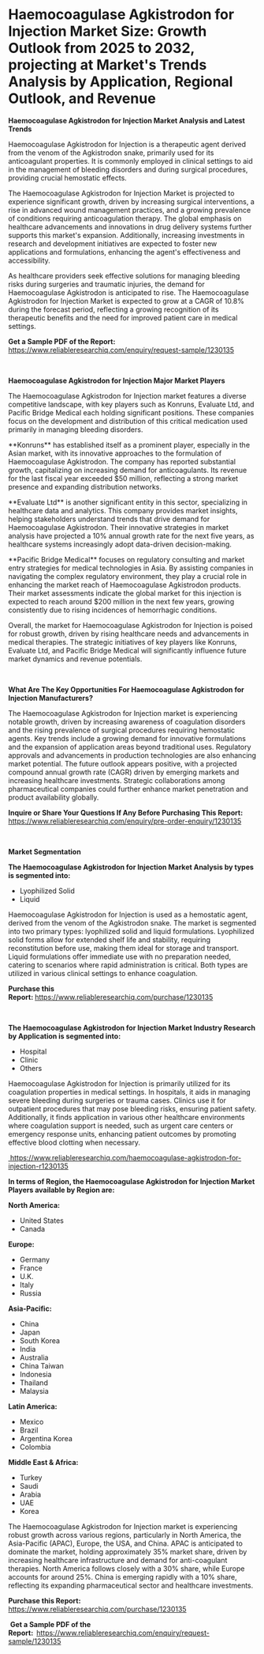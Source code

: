 <p><h1>Haemocoagulase Agkistrodon for Injection Market Size: Growth Outlook from 2025 to 2032, projecting at Market's Trends Analysis by Application, Regional Outlook, and Revenue</h1></p><p><strong>Haemocoagulase Agkistrodon for Injection Market Analysis and Latest Trends</strong></p>
<p><p>Haemocoagulase Agkistrodon for Injection is a therapeutic agent derived from the venom of the Agkistrodon snake, primarily used for its anticoagulant properties. It is commonly employed in clinical settings to aid in the management of bleeding disorders and during surgical procedures, providing crucial hemostatic effects.</p><p>The Haemocoagulase Agkistrodon for Injection Market is projected to experience significant growth, driven by increasing surgical interventions, a rise in advanced wound management practices, and a growing prevalence of conditions requiring anticoagulation therapy. The global emphasis on healthcare advancements and innovations in drug delivery systems further supports this market's expansion. Additionally, increasing investments in research and development initiatives are expected to foster new applications and formulations, enhancing the agent's effectiveness and accessibility.</p><p>As healthcare providers seek effective solutions for managing bleeding risks during surgeries and traumatic injuries, the demand for Haemocoagulase Agkistrodon is anticipated to rise. The Haemocoagulase Agkistrodon for Injection Market is expected to grow at a CAGR of 10.8% during the forecast period, reflecting a growing recognition of its therapeutic benefits and the need for improved patient care in medical settings.</p></p>
<p><strong>Get a Sample PDF of the Report:&nbsp;</strong> <a href="https://www.reliableresearchiq.com/enquiry/request-sample/1230135?utm_campaign=1119&utm_medium=2&utm_source=Github&utm_content=ia&utm_term=19042025&utm_id=haemocoagulase-agkistrodon-for-injection">https://www.reliableresearchiq.com/enquiry/request-sample/1230135</a></p>
<p>&nbsp;</p>
<p><strong>Haemocoagulase Agkistrodon for Injection Major Market Players</strong></p>
<p><p>The Haemocoagulase Agkistrodon for Injection market features a diverse competitive landscape, with key players such as Konruns, Evaluate Ltd, and Pacific Bridge Medical each holding significant positions. These companies focus on the development and distribution of this critical medication used primarily in managing bleeding disorders. </p><p>**Konruns** has established itself as a prominent player, especially in the Asian market, with its innovative approaches to the formulation of Haemocoagulase Agkistrodon. The company has reported substantial growth, capitalizing on increasing demand for anticoagulants. Its revenue for the last fiscal year exceeded $50 million, reflecting a strong market presence and expanding distribution networks.</p><p>**Evaluate Ltd** is another significant entity in this sector, specializing in healthcare data and analytics. This company provides market insights, helping stakeholders understand trends that drive demand for Haemocoagulase Agkistrodon. Their innovative strategies in market analysis have projected a 10% annual growth rate for the next five years, as healthcare systems increasingly adopt data-driven decision-making.</p><p>**Pacific Bridge Medical** focuses on regulatory consulting and market entry strategies for medical technologies in Asia. By assisting companies in navigating the complex regulatory environment, they play a crucial role in enhancing the market reach of Haemocoagulase Agkistrodon products. Their market assessments indicate the global market for this injection is expected to reach around $200 million in the next few years, growing consistently due to rising incidences of hemorrhagic conditions.</p><p>Overall, the market for Haemocoagulase Agkistrodon for Injection is poised for robust growth, driven by rising healthcare needs and advancements in medical therapies. The strategic initiatives of key players like Konruns, Evaluate Ltd, and Pacific Bridge Medical will significantly influence future market dynamics and revenue potentials.</p></p>
<p>&nbsp;</p>
<p><strong>What Are The Key Opportunities For Haemocoagulase Agkistrodon for Injection Manufacturers?</strong></p>
<p><p>The Haemocoagulase Agkistrodon for Injection market is experiencing notable growth, driven by increasing awareness of coagulation disorders and the rising prevalence of surgical procedures requiring hemostatic agents. Key trends include a growing demand for innovative formulations and the expansion of application areas beyond traditional uses. Regulatory approvals and advancements in production technologies are also enhancing market potential. The future outlook appears positive, with a projected compound annual growth rate (CAGR) driven by emerging markets and increasing healthcare investments. Strategic collaborations among pharmaceutical companies could further enhance market penetration and product availability globally.</p></p>
<p><strong>Inquire or Share Your Questions If Any Before Purchasing This Report:</strong> <a href="https://www.reliableresearchiq.com/enquiry/pre-order-enquiry/1230135?utm_campaign=1119&utm_medium=2&utm_source=Github&utm_content=ia&utm_term=19042025&utm_id=haemocoagulase-agkistrodon-for-injection">https://www.reliableresearchiq.com/enquiry/pre-order-enquiry/1230135</a></p>
<p>&nbsp;</p>
<p><strong>Market Segmentation</strong></p>
<p><strong>The Haemocoagulase Agkistrodon for Injection Market Analysis by types is segmented into:</strong></p>
<p><ul><li>Lyophilized Solid</li><li>Liquid</li></ul></p>
<p><p>Haemocoagulase Agkistrodon for Injection is used as a hemostatic agent, derived from the venom of the Agkistrodon snake. The market is segmented into two primary types: lyophilized solid and liquid formulations. Lyophilized solid forms allow for extended shelf life and stability, requiring reconstitution before use, making them ideal for storage and transport. Liquid formulations offer immediate use with no preparation needed, catering to scenarios where rapid administration is critical. Both types are utilized in various clinical settings to enhance coagulation.</p></p>
<p><strong>Purchase this Report:&nbsp;</strong><a href="https://www.reliableresearchiq.com/purchase/1230135?utm_campaign=1119&utm_medium=2&utm_source=Github&utm_content=ia&utm_term=19042025&utm_id=haemocoagulase-agkistrodon-for-injection">https://www.reliableresearchiq.com/purchase/1230135</a></p>
<p>&nbsp;</p>
<p><strong>The Haemocoagulase Agkistrodon for Injection Market Industry Research by Application is segmented into:</strong></p>
<p><ul><li>Hospital</li><li>Clinic</li><li>Others</li></ul></p>
<p><p>Haemocoagulase Agkistrodon for Injection is primarily utilized for its coagulation properties in medical settings. In hospitals, it aids in managing severe bleeding during surgeries or trauma cases. Clinics use it for outpatient procedures that may pose bleeding risks, ensuring patient safety. Additionally, it finds application in various other healthcare environments where coagulation support is needed, such as urgent care centers or emergency response units, enhancing patient outcomes by promoting effective blood clotting when necessary.</p></p>
<p><a href="https://www.reliableresearchiq.com/haemocoagulase-agkistrodon-for-injection-r1230135?utm_campaign=1119&utm_medium=2&utm_source=Github&utm_content=ia&utm_term=19042025&utm_id=haemocoagulase-agkistrodon-for-injection">&nbsp;https://www.reliableresearchiq.com/haemocoagulase-agkistrodon-for-injection-r1230135</a></p>
<p><strong>In terms of Region, the Haemocoagulase Agkistrodon for Injection Market Players available by Region are:</strong></p>
<p>
    <p> <strong> North America: </strong>
        <ul>
            <li>United States</li>
            <li>Canada</li>
        </ul>
        </p> 
    <p> <strong> Europe: </strong>
        <ul>
            <li>Germany</li>
            <li>France</li>
            <li>U.K.</li>
            <li>Italy</li>
            <li>Russia</li>
        </ul>
        </p> 
    <p> <strong> Asia-Pacific: </strong>
        <ul>
            <li>China</li>
            <li>Japan</li>
            <li>South Korea</li>
            <li>India</li>
            <li>Australia</li>
            <li>China Taiwan</li>
            <li>Indonesia</li>
            <li>Thailand</li>
            <li>Malaysia</li>
        </ul>
        </p> 
    <p> <strong> Latin America: </strong>
        <ul>
            <li>Mexico</li>
            <li>Brazil</li>
            <li>Argentina Korea</li>
            <li>Colombia</li>
        </ul>
        </p> 
    <p> <strong> Middle East & Africa: </strong>
        <ul>
            <li>Turkey</li>
            <li>Saudi</li>
            <li>Arabia</li>
            <li>UAE</li>
            <li>Korea</li>
        </ul>
    </p>
    </p>
<p><p>The Haemocoagulase Agkistrodon for Injection market is experiencing robust growth across various regions, particularly in North America, the Asia-Pacific (APAC), Europe, the USA, and China. APAC is anticipated to dominate the market, holding approximately 35% market share, driven by increasing healthcare infrastructure and demand for anti-coagulant therapies. North America follows closely with a 30% share, while Europe accounts for around 25%. China is emerging rapidly with a 10% share, reflecting its expanding pharmaceutical sector and healthcare investments.</p></p>
<p><strong>Purchase this Report: </strong><a href="https://www.reliableresearchiq.com/purchase/1230135?utm_campaign=1119&utm_medium=2&utm_source=Github&utm_content=ia&utm_term=19042025&utm_id=haemocoagulase-agkistrodon-for-injection">https://www.reliableresearchiq.com/purchase/1230135</a></p>
<p>&nbsp;<strong>Get a Sample PDF of the Report:&nbsp;&nbsp;</strong><a href="https://www.reliableresearchiq.com/enquiry/request-sample/1230135?utm_campaign=1119&utm_medium=2&utm_source=Github&utm_content=ia&utm_term=19042025&utm_id=haemocoagulase-agkistrodon-for-injection">https://www.reliableresearchiq.com/enquiry/request-sample/1230135</a></p>
<p><strong></strong></p>
<p><p></p><p></p><p></p></p>